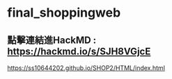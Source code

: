 # final_shoppingweb
## 點擊連結進HackMD : https://hackmd.io/s/SJH8VGjcE
 
https://ss10644202.github.io/SHOP2/HTML/index.html
